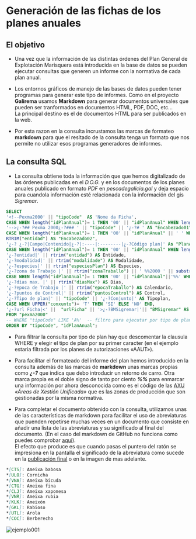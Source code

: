 # Generación de las fichas de los planes anuales

## El objetivo

* Una vez que la información de las distintas órdenes del Plan General de Explotación Marisquera está introducida en la base de datos se pueden ejecutar consultas que generen un informe con la normativa de cada plan anual.

* Los entornos gráficos de manejo de las bases de datos pueden tener programas para generar este tipo de informes. Como en el proyecto __Galirema__ usamos __Markdown__ para generar documentos universales que pueden ser tranformados en documentos HTML, PDF, DOC, etc...  
La principal destino es el de documentos HTML para ser publicados en la web.

* Por esta razon en la consulta incrustamos las marcas de formateo __markdown__ para que el resltado de la consulta tenga un formato que nos permite no utilizar esos programas generadores de informes.

## La consulta SQL

* La consulta obtiene toda la información que que hemos digitalizado de las órdenes publicadas en el _D.O.G._ y en los documentos de los planes anuales publicado en formato _PDF_ en _pescadegalicia.gal_ y deja espacio para cuandola información esté relacionada con la información del gis _Sigremar_.


```sql
SELECT 
'<!--Pexma2000' || "tipoCode"  AS 'Nome da Ficha',
CASE WHEN length("idPlanAnual")= 1 THEN '00' || "idPlanAnual" WHEN length("idPlanAnual")= 2 THEN '0'||"idPlanAnual" ELSE "idPlanAnual"  END AS "codplan1", -- Comentario inicial: Nombre del post
'-->¿-?## Pexma 2000¿-?### ' || "tipoCode" || '¿-?# ' AS "Encabezado01",
CASE WHEN length("idPlanAnual")= 1 THEN '00' || "idPlanAnual" || ' ' WHEN length("idPlanAnual")= 2 THEN '0' ||"idPlanAnual" || ' ' ELSE "idPlanAnual" || ' '  END AS codplan2, 
RTRIM("entidad") AS "Encabezado02",
'¿-? ¿-?|Campo|Contenido|¿-?|:----|:--------|¿-?Código plan|' As "PlanAnual",
CASE WHEN length("idPlanAnual")= 1 THEN '00' || "idPlanAnual" WHEN length("idPlanAnual")= 2 THEN '0'||"idPlanAnual" ELSE "idPlanAnual"  END AS 'codplan3', 
'¿-?entidad|' || rtrim("entidad") AS Entidade,
'¿-?modalidad|' || rtrim("modalidade") AS Modalidade,
'¿-?especies|' || rtrim("especiesPlan") AS Especies,
'¿-?zona de Trabajo |' || rtrim("zonaTraballo") || ' %%2000 ' || substr("tipoCode",1,1) AS Zona,
CASE WHEN length("idPlanAnual")= 1 THEN '00' || "idPlanAnual"||'%%' WHEN length("idPlanAnual")= 2 THEN '0' || "idPlanAnual"||'%%' ELSE "idPlanAnual"||'%%'  END AS "codplan4",
'¿-?dias max. |' || rtrim("diasMax") AS Dias,
'¿-?epoca de Trabajo |' || rtrim("epocaTraballo") AS Calendario,
'¿-?puntos de Control|' || rtrim("puntosControl") AS Control,
'¿-?Tipo de plan|' || "tipoCode" || '¿-?Conjunto|' AS Tipoplan,
CASE WHEN UPPER("conxunto")= 'T' THEN 'SI' ELSE 'NO' END,
'¿-?url Ficha|<' ||  "urlFicha" || '>¿-?BMSigremar|'|| "BMSigremar" AS "ShortURL-resto"
FROM "pexma2000"
-- WHERE "tipoCode" LIKE 'A%'  -- filtro para ejecutar por tipo de plan
ORDER BY "tipoCode", "idPlanAnual";
```

* Para filtrar la consulta por tipo de plan hay que descomentar la clausula WHERE y elegir el tipo de plan por su primer caracter (en el ejemplo estaria filtrada por los planes de autorizaciones «AAUT»).

* Para facilitar el formateado del informe del plan hemos introducido en la consulta además de las marcas de __markdown__ unas marcas propias como ___¿-?___ que indica que debo introducir un retorno de carro. Otra marca propia es el doble signo de tanto por ciento ___%%___ para enmarcar una información por ahora desconocida como es el código de las [AXU](indicesZonasProduccion.md) _«Áreas de Xestión Unificada»_ que es las zonas de producción que son gestionadas por la misma normativa.

* Para completar el documento obtenido con la consulta, utilizamos unas de las características de markdown para facilitar el uso de abreviaturas que puenden repetirse muchas veces en un documento que consiste en añadir una lista de las abreviaturas y su significado al final del documento. (En el caso del markdown de GitHub no funciona como puedes comprobar [aqui](draft-plangeneral2016.md)).  
El efecto que produce es que cuando pasas el puntero del ratón se impresiona en la pantalla el significado de la abreviatura como sucede en la [publicación final](http://www.galiciamarineira.info/content/planes-general-y-espec%C3%ADficos-2018) o en la imagen de mas adelante. 

```markdown
*[CTS]: Ameixa babosa
*[ULO]: Cornicha
*[VNA]: Ameixa bicuda
*[CTG]: Ameixa fina
*[CLJ]: Ameixa xaponesa
*[VNR]: Ameixa rubia
*[KLK]: Ameixón
*[GKL]: Rabioso
*[UTL]: Arola
*[COC]: Berberecho
```

![ejemplo001](https://lh3.googleusercontent.com/ZObxbix2-0egUI4JbGXypPjhoj6rQcC0DfTmNUXYna9tfX2CFnM7iMDenV867c7iBEUBK0eR5YIfQKq_UMPveNXfBrDlE10abkchVhh2t3ZzRy2UjHILfqkGUdRcNl9hF-1JjPlJQNAlRWR7fhHCWpWV01VpTgrQ55pl5-yetlx1Mfdy8h2NDFDVKtKiTUdIjAragfGq-Rr09VFGousU5lyFutbbOn77KFjpVRAE7HoaHt5y_rmGHMGNg_qxzkWmfF6mKCwbQnIU2eOJCHNkWbBckQgsq2v-4hKZfRJv826Jr8_64HYcQCrSwvzM1kbtyTE-zE1TvkPWTWbhLBtibcE0aWE0RbjBvApRKzQeZCvbTkFJtaGQSLo_JfLi68jhOVQj0EKO7KScjLO3yUmCMX7VVhqGWdzO_Fwwk3LVFWaiOi20hiUR_E6bhVNAPICEI6RNDAlm0F__GzjNOaeiUP2zbUXIu_4SqAhA10nvrkPHNBILn81cZDBVkmgMYh8oamyBfDSbbEnxCErQjGc5whyStTBh3aCtv5Y7Ti_LmjlprH4PEfWF1ByiQljbMZ4HkgaE5jHMYvl8bpppjPzYp1gFFaqH_OGbAzpe2ICsCDp3zDWpzGaKRJBDP-SW1zNrjfDk3fJAzwyGDOj94Jzz-SjdAQMp9mDw=w374-h289-no)



